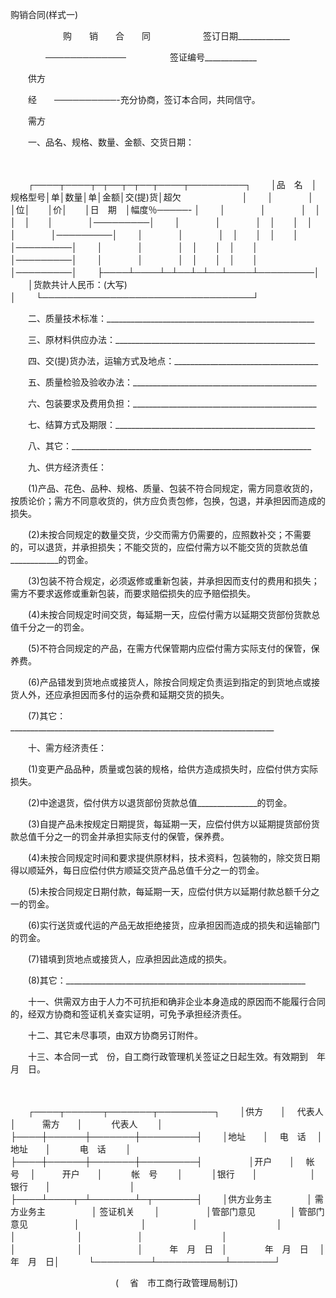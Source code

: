 



购销合同(样式一)



 

　　　　　　购　　销　　合　　同　　　　　　签订日期_____________

　　　　─────────────　　　　　签证编号_____________

　　供方　　　　　　　　　　　　　

　　经　　──────────-充分协商，签订本合同，共同信守。

　　需方

　　一、品名、规格、数量、金额、交货日期：

　　


　　┌────┬────┬─┬──┬─┬──┬────┬─────────┐
　　│品　名　│规格型号│单│数量│单│金额│交(提)货│超欠　　　　　　　│
　　│　　　　│　　　　│位│　　│价│　　│日　期　│幅度％─────- │
　　│　　　　│　　　　│　│　　│　│　　│　　　　│─────────│
　　│　　　　│　　　　│　│　　│　│　　│　　　　│─────────│
　　│　　　　│　　　　│　│　　│　│　　│　　　　│─────────│
　　│　　　　│　　　　│　│　　│　│　　│　　　　│─────────│
　　│　　　　│　　　　│　│　　│　│　　│　　　　│─────────│
　　├────┴────┴─┴──┴─┴──┴────┴─────────│
　　│货款共计人民币：(大写)　　　　　　　　　　　　　　　　　　　　　　　│
　　└──────────────────────────────────┘
　　


　　二、质量技术标准：____________________________________________________

　　三、原材料供应办法：__________________________________________________

　　四、交(提)货办法，运输方式及地点：____________________________________

　　五、质量检验及验收办法：______________________________________________

　　六、包装要求及费用负担：______________________________________________

　　七、结算方式及期限：__________________________________________________

　　八、其它：____________________________________________________________

　　九、供方经济责任：

　　(1)产品、花色、品种、规格、质量、包装不符合同规定，需方同意收货的，按质论价；需方不同意收货的，供方应负责包修，包换，包退，并承担因而造成的损失。

　　(2)未按合同规定的数量交货，少交而需方仍需要的，应照数补交；不需要的，可以退货，并承担损失；不能交货的，应偿付需方以不能交货的货款总值____________的罚金。

　　(3)包装不符合规定，必须返修或重新包装，并承担因而支付的费用和损失；需方不要求返修或重新包装，而要求赔偿损失的应予赔偿损失。

　　(4)未按合同规定时间交货，每延期一天，应偿付需方以延期交货部份货款总值千分之一的罚金。

　　(5)不符合同规定的产品，在需方代保管期内应偿付需方实际支付的保管，保养费。

　　(6)产品错发到货地点或接货人，除按合同规定负责运到指定的到货地点或接货人外，还应承担因而多付的运杂费和延期交货的损失。

　　(7)其它：__________________________________________________________________

　　十、需方经济责任：

　　(1)变更产品品种，质量或包装的规格，给供方造成损失时，应偿付供方实际损失。

　　(2)中途退货，偿付供方以退货部份货款总值_______________的罚金。

　　(3)自提产品未按规定日期提货，每延期一天，应偿付供方以延期提货部份货款总值千分之一的罚金并承担实际支付的保管，保养费。

　　(4)未按合同规定时间和要求提供原材料，技术资料，包装物的，除交货日期得以顺延外，每日应偿付供方顺延交货产品总值千分之一的罚金。

　　(5)未按合同规定日期付款，每延期一天，应偿付供方以延期付款总额千分之一的罚金。

　　(6)实行送货或代运的产品无故拒绝接货，应承担因而造成的损失和运输部门的罚金。

　　(7)错填到货地点或接货人，应承担因此造成的损失。

　　(8)其它：____________________________________________________________

　　十一、供需双方由于人力不可抗拒和确非企业本身造成的原因而不能履行合同的，经双方协商和签证机关查实证明，可免予承担经济责任。

　　十二、其它未尽事项，由双方协商另订附件。

　　十三、本合同一式　份，自工商行政管理机关签证之日起生效。有效期到　年　月　日。

　　


　　┌────┬──────┬───────┬─────────┐
　　│供方　　│　 代表人　 │　　　需方　　│　　　 代表人　　 │　　　　　　　　　　　　　
　　├────┼──────┼───────┼─────────┤
　　│地址　　│　 电　话　 │　　　地址　　│　　　 电　话　　 │　
　　├────┼──────┼───────┼─────────┤　　　
　　│开户　　│　 帐　号　 │　　　开户　　│　　　 帐　号　　 │　
　　│银行　　│　　　　　　│　　　银行　　│　　　　　　　　　│　　
　　├────┴────┬─┴───────┴─┬───────┤
　　│供方业务主　　　　│ 需方业务主　　　　　 │ 签证机关　　 │　　　
　　│管部门意见　　　　│ 管部门意见　　　　　 │　　　　　　　│　　　
　　│　　　　　　　　　│　　　　　　　　　　　│　　　　　　　│　　　　
　　│　　　　　　　　　│　　　　　　　　　　　│　　　　　　　│　　　　
　　│　　　年　月　日　│　　　　 年　月　日　 │　　年　月　日│　
　　└─────────┴───────────┴───────┘
　　


　　　　　　　　　　　　(　 省　市工商行政管理局制订)

　　
